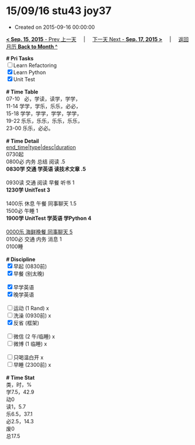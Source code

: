 # 15/09/16 stu43 joy37

- Created on 2015-09-16 00:00:00

[**< Sep. 15, 2015** - Prev 上一天](_archived/lifelogs/2015/09/d15.md) &nbsp; &nbsp; | &nbsp; &nbsp; [下一天 Next - **Sep. 17, 2015 >**](_archived/lifelogs/2015/09/d17.md) &nbsp; &nbsp; |  &nbsp; &nbsp; [返回月历 **Back to Month ^**](_archived/lifelogs/2015/09/index.md)
<br/><div><strong># Pri Tasks</strong></div><div><input type="checkbox"/>Learn Refactoring</div><div><input checked="true" type="checkbox"/>Learn Python</div><div><input checked="true" type="checkbox"/>Unit Test</div><div><br/></div><div><b># Time Table</b></div><div>07-10   必，学读，读学，学学，</div><div>11-14 学学，学乐，乐乐，必必，</div><div>15-18 学学，学学，学学，学学，</div><div>19-22 乐乐，乐乐，乐乐，乐乐，</div><div>23-00 乐乐，必必。</div><div><br/></div><div><b># Time Detail</b></div><div><u>end_time|type|desc|duration</u></div><div>0730起</div><div>0800必 内务 总结 阅读 .5</div><div><b>0830学 交通 学英语 读技术文章 .5</b></div><div><br/></div><div>0930读 交通 阅读 早餐 听书 1</div><div><strong>1230学 UnitTest 3</strong></div><div><br/></div><div>1400乐 休息 午餐 同事聊天 1.5</div><div>1500必 午睡 1</div><div><strong>1900学 UnitTest 学英语 学Python 4</strong></div><div><br/></div><div><u>0000乐 海鲜晚餐 同事聊天 5</u></div><div>0100必 交通 内务 消息 1</div><div>0100睡</div><div><br/></div><div><b># Discipline</b></div><div><input checked="true" type="checkbox"/>早起 (0830前) </div><div><input checked="true" type="checkbox"/>早餐 (别太晚) </div><div><br/></div><div><input checked="true" type="checkbox"/>早学英语 </div><div><input checked="true" type="checkbox"/>晚学英语 </div><div><br/></div><div><input type="checkbox"/>运动 (1 Rand) x</div><div><input type="checkbox"/>洗澡 (0930前) x</div><div><input checked="true" type="checkbox"/>反省 (框架) </div><div><br/></div><div><input type="checkbox"/>微信 (2 午/临睡) x</div><div><input type="checkbox"/>微博 (1 临睡) x</div><div><br/></div><div><input type="checkbox"/>只喝温白开 x</div><div><input type="checkbox"/>早睡 (2300前) x</div><div><br/></div><div><b># Time Stat</b></div><div>类，时，%</div><div>学7.5，42.9</div><div>动0<br clear="none"/>读1，5.7<br clear="none"/>乐6.5，37.1<br clear="none"/>必2.5，14.3<br clear="none"/>废0</div><div>总17.5</div>

